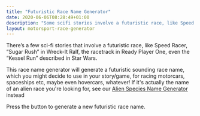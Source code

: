 ```yaml
---
title: "Futuristic Race Name Generator"
date: 2020-06-06T08:28:49+01:00
description: "Some scifi stories involve a futuristic race, like Speed Racer, “Sugar Rush” in Wreck-It Ralf, the racetrack in Ready Player One, even the “Kessel Run” described in Star Wars."
layout: motorsport-race-generator
---
```


There’s a few sci-fi stories that involve a futuristic race, like Speed Racer, “Sugar Rush” in Wreck-It Ralf, the racetrack in Ready Player One, even the “Kessel Run” described in Star Wars. 

This race name generator will generate a futuristic sounding race name, which you might decide to use in your story/game, for racing motorcars, spaceships etc, maybe even hovercars, whatever! If it's actually the name of an alien race you're looking for, see our <a href="/alien-species-name-generator/">Alien Species Name Generator</a> instead 

Press the button to generate a new futuristic race name. 